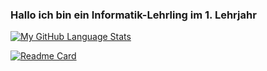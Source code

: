 ### Hallo ich bin ein Informatik-Lehrling im 1. Lehrjahr

[![My GitHub Language Stats](https://github-readme-stats.vercel.app/api/top-langs/?username=FabioKaelin&langs_count=5&theme=tokyonight&layout=compact)](https://github.com/FabioKaelin)

[![Readme Card](https://github-readme-stats.vercel.app/api/pin/?username=FabioKaelin&repo=Cleo-Messager-Web&theme=tokyonight)](https://github.com/FabioKaelin/Cleo-Messager-Web)


<!-- ### 🔭 Ich bin gerade an ***Meinem eigenen VS-Code Theme*** am Arbeiten -->

<!--
**FabioKaelin/FabioKaelin** is a ✨ _special_ ✨ repository because its `README.md` (this file) appears on your GitHub profile.

Here are some ideas to get you started:

- 🔭 I’m currently working on nothing
- 🌱 I’m currently learning ...
- 👯 I’m looking to collaborate on ...
- 🤔 I’m looking for help with ...
- 💬 Ask me about ...
- 📫 How to reach me: ...
- 😄 Pronouns: ...
- ⚡ Fun fact: ...
-->
